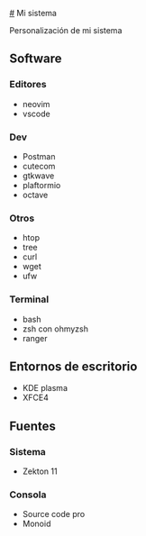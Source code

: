 [#](#) Mi sistema

Personalización de mi sistema

## Software

### Editores

* neovim
* vscode

### Dev

* Postman
* cutecom
* gtkwave
* plaftormio
* octave

### Otros

* htop
* tree
* curl
* wget
* ufw

### Terminal

* bash
* zsh con ohmyzsh
* ranger

## Entornos de escritorio 

* KDE plasma
* XFCE4

## Fuentes

### Sistema

* Zekton 11

### Consola

* Source code pro
* Monoid
